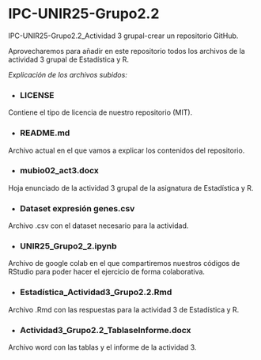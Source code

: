 # IPC-UNIR25-Grupo2.2
IPC-UNIR25-Grupo2.2_Actividad 3 grupal-crear un repositorio GitHub. 

Aprovecharemos para añadir en este repositorio todos los archivos de la actividad 3 grupal de Estadística y R.

*Explicación de los archivos subidos:*

- ### LICENSE
  
Contiene el tipo de licencia de nuestro repositorio (MIT).

- ### README.md
  
Archivo actual en el que vamos a explicar los contenidos del repositorio.

- ### mubio02_act3.docx
  
Hoja enunciado de la actividad 3 grupal de la asignatura de Estadística y R.

- ### Dataset expresión genes.csv
  
Archivo .csv con el dataset necesario para la actividad.

- ### UNIR25_Grupo2_2.ipynb
  
Archivo de google colab en el que compartiremos nuestros códigos de RStudio para poder hacer el ejercicio de forma colaborativa.

- ### Estadística_Actividad3_Grupo2.2.Rmd
  
Archivo .Rmd con las respuestas para la actividad 3 de Estadística y R.

- ### Actividad3_Grupo2.2_TablaseInforme.docx

Archivo word con las tablas y el informe de la actividad 3.
